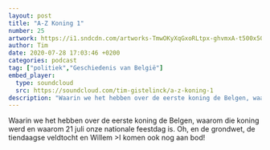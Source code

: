 ```yaml
---
layout: post
title: "A-Z Koning 1"
number: 25
artwork: https://i1.sndcdn.com/artworks-TmwOKyXqGxoRLtpx-ghvmxA-t500x500.jpg
author: Tim
date: 2020-07-28 17:03:46 +0200
categories: podcast
tag: ["politiek","Geschiedenis van België"]
embed_player:
  type: soundcloud
  src: https://soundcloud.com/tim-gistelinck/a-z-koning-1
description: "Waarin we het hebben over de eerste koning de Belgen, waarom die koning werd en waarom 21 juli onze nationale feestdag is."
---
```

Waarin we het hebben over de eerste koning de Belgen, waarom die koning werd en waarom 21 juli onze nationale feestdag is. Oh, en de grondwet, de tiendaagse veldtocht en Willem >I komen ook nog aan bod!